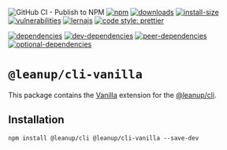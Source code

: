 ![GitHub CI - Publish to NPM](https://github.com/leanupjs/leanup/workflows/GitHub%20CI%20-%20Publish%20to%20NPM/badge.svg)
[![npm][npm]][npm-url]
[![downloads][downloads]][downloads-url]
[![install-size][install-size]][install-size-url]
[![vulnerabilities][vulnerabilities]][vulnerabilities-url]
[![lernajs][lernajs]][lernajs-url]
[![code style: prettier](https://img.shields.io/badge/code_style-prettier-ff69b4.svg)](https://github.com/prettier/prettier)

[![dependencies][dependencies]][dependencies-url]
[![dev-dependencies][dev-dependencies]][dev-dependencies-url]
[![peer-dependencies][peer-dependencies]][peer-dependencies-url]
[![optional-dependencies][optional-dependencies]][optional-dependencies-url]

[npm]: https://img.shields.io/npm/v/@leanup/cli-vanilla
[npm-url]: https://www.npmjs.com/package/@leanup/cli-vanilla
[dependencies]: https://status.david-dm.org/gh/leanupjs/leanup.svg?path=packages/cli/frameworks/vanilla&ref=release/1.0
[dependencies-url]: https://david-dm.org/leanupjs/leanup?path=packages/cli/frameworks/vanilla&ref=release/1.0
[dev-dependencies]: https://status.david-dm.org/gh/leanupjs/leanup.svg?path=packages/cli/frameworks/vanilla&ref=release/1.0&type=dev
[dev-dependencies-url]: https://david-dm.org/leanupjs/leanup?path=packages/cli/frameworks/vanilla&ref=release/1.0&type=dev
[peer-dependencies]: https://status.david-dm.org/gh/leanupjs/leanup.svg?path=packages/cli/frameworks/vanilla&ref=release/1.0&type=peer
[peer-dependencies-url]: https://david-dm.org/leanupjs/leanup?path=packages/cli/frameworks/vanilla&ref=release/1.0&type=peer
[optional-dependencies]: https://status.david-dm.org/gh/leanupjs/leanup.svg?path=packages/cli/frameworks/vanilla&ref=release/1.0&type=optional
[optional-dependencies-url]: https://david-dm.org/leanupjs/leanup?path=packages/cli/frameworks/vanilla&ref=release/1.0&type=optional
[vulnerabilities]: https://snyk.io/test/npm/@leanup/cli-vanilla/badge.svg
[vulnerabilities-url]: https://snyk.io/test/npm/@leanup/cli-vanilla
[downloads]: https://img.shields.io/npm/dt/@leanup/cli-vanilla
[downloads-url]: https://npmcharts.com/compare/@leanup/cli-vanilla?minimal=true
[install-size]: https://packagephobia.now.sh/badge?p=@leanup/cli-vanilla
[install-size-url]: https://packagephobia.now.sh/result?p=@leanup/cli-vanilla
[lernajs]: https://img.shields.io/badge/managed%20with-lerna-blueviolet
[lernajs-url]: https://lerna.js.org
[@leanup/cli]: https://www.npmjs.com/package/@leanup/cli

# `@leanup/cli-vanilla`

This package contains the [Vanilla](http://vanilla-js.com/) extension for the [@leanup/cli](https://www.npmjs.com/package/@leanup/cli).

## Installation

`npm install @leanup/cli @leanup/cli-vanilla --save-dev`
